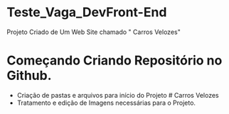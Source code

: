 # Teste_Vaga_DevFront-End
Projeto Criado de Um Web Site chamado " Carros Velozes" 
# Começando Criando Repositório no Github.
* Criação de pastas e arquivos para início do Projeto # Carros Velozes
* Tratamento e edição de Imagens necessárias para o Projeto.